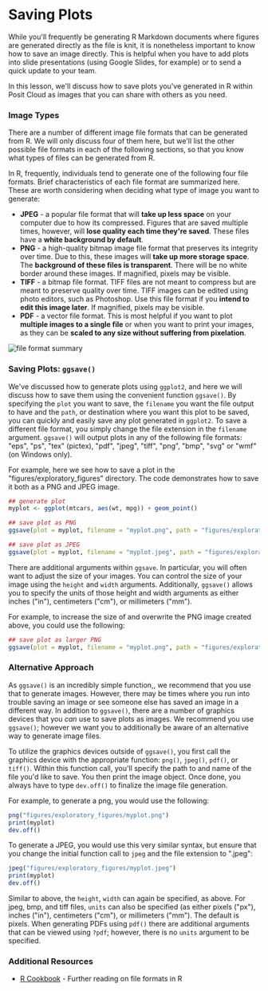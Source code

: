 



# Saving Plots

While you'll frequently be generating R Markdown documents where figures are generated directly as the file is knit, it is nonetheless important to know how to save an image directly. This is helpful when you have to add plots into slide presentations (using Google Slides, for example) or to send a quick update to your team.

In this lesson, we'll discuss how to save plots you've generated in R within Posit Cloud as images that you can share with others as you need.

### Image Types

There are a number of different image file formats that can be generated from R.  We will only discuss four of them here, but we'll list the other possible file formats in each of the following sections, so that you know what types of files can be generated from R.

In R, frequently, individuals tend to generate one of the following four file formats. Brief characteristics of each file format are summarized here. These are worth considering when deciding what type of image you want to generate:

* __JPEG__ - a popular file format that will **take up less space** on your computer due to how its compressed. Figures that are saved multiple times, however, will **lose quality each time they're saved**. These files have a **white background by default**.
* __PNG__ - a high-quality bitmap image file format that preserves its integrity over time. Due to this, these images will **take up more storage space**. The **background of these files is transparent**. There will be no white border around these images.  If magnified, pixels may be visible.
* __TIFF__ - a bitmap file format. TIFF files are not meant to compress but are meant to preserve quality over time. TIFF images can be edited using photo editors, such as Photoshop. Use this file format if you **intend to edit this image later**. If magnified, pixels may be visible.
* __PDF__ - a vector file format. This is most helpful if you want to plot **multiple images to a single file** or when you want to print your images, as they can be **scaled to any size without suffering from pixelation**.


![file format summary](https://docs.google.com/presentation/d/1O_10dR6Nb273S0bF-Xv3VCCHweagVzRJVv7HI1NPMBs/export/png?id=1O_10dR6Nb273S0bF-Xv3VCCHweagVzRJVv7HI1NPMBs&pageid=g3c02ec7cbb_0_0)

### Saving Plots: `ggsave()`

We've discussed how to generate plots using `ggplot2`, and here we will discuss how to save them using the convenient function `ggsave()`. By specifying the `plot` you want to save, the `filename` you want the file output to have and the `path`, or destination where you want this plot to be saved, you can quickly and easily save any plot generated in `ggplot2`. To save a different file format, you simply change the file extension in the `filename` argument. `ggsave()` will output plots in any of the following file formats: "eps", "ps", "tex" (pictex), "pdf", "jpeg", "tiff", "png", "bmp", "svg" or "wmf" (on Windows only).

For example, here we see how to save a plot in the "figures/exploratory_figures" directory. The code demonstrates how to save it both as a PNG and JPEG image.

```r
## generate plot
myplot <- ggplot(mtcars, aes(wt, mpg)) + geom_point()

## save plot as PNG
ggsave(plot = myplot, filename = "myplot.png", path = "figures/exploratory_figures")

## save plot as JPEG
ggsave(plot = myplot, filename = "myplot.jpeg", path = "figures/exploratory_figures")
```

There are additional arguments within `ggsave`. In particular, you will often want to adjust the size of your images. You can control the size of your image using the `height` and `width` arguments. Additionally, `ggsave()` allows you to specify the units of those height and width arguments as either inches ("in"), centimeters ("cm"), or millimeters ("mm").

For example, to increase the size of and overwrite the PNG image created above, you could use the following:

```r
## save plot as larger PNG
ggsave(plot = myplot, filename = "myplot.png", path = "figures/exploratory_figures", height = 9, width = 9, unit = c("in"))
```

### Alternative Approach

As `ggsave()` is an incredibly simple function,, we recommend that you use that to generate images. However, there may be times where you run into trouble saving an image or see someone else has saved an image in a different way. In addition to `ggsave()`, there are a number of graphics devices that you *can* use to save plots as images. We recommend you use `ggsave()`; however we want you to additionally be aware of an alternative way to generate image files.  

To utilize the graphics devices outside of `ggsave()`, you first call the graphics device with the appropriate function: `png()`, `jpeg()`, `pdf()`, or `tiff()`. Within this function call, you'll specify the path to and name of the file you'd like to save. You then print the image object. Once done, you always have to type `dev.off()` to finalize the image file generation.

For example, to generate a png, you would use the following:

```r
png("figures/exploratory_figures/myplot.png")
print(myplot)
dev.off()
```

To generate a JPEG, you would use this very similar syntax, but ensure that you change the initial function call to `jpeg` and the file extension to ".jpeg":

```r
jpeg("figures/exploratory_figures/myplot.jpeg")
print(myplot)
dev.off()
```

Similar to above, the `height`, `width` can again be specified, as above. For jpeg, bmp, and tiff files, `units` can also be specified (as either pixels ("px"), inches ("in"), centimeters ("cm"), or millimeters ("mm"). The default is pixels. When generating PDFs using `pdf()` there are additional arguments that can be viewed using `?pdf`; however, there is no `units` argument to be specified.

### Additional Resources

* [R Cookbook](http://www.cookbook-r.com/Graphs/Output_to_a_file/)  - Further reading on file formats in R
